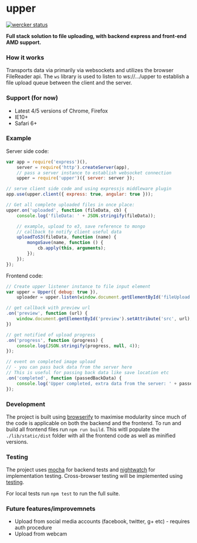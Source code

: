 upper
=====

[![wercker status](https://app.wercker.com/status/06e639df26a492af27037e8f953b9178/m/master "wercker status")](https://app.wercker.com/project/bykey/06e639df26a492af27037e8f953b9178)

**Full stack solution to file uploading, with backend express and front-end AMD support.**

### How it works

Transports data via primarily via websockets and utilizes the browser FileReader api. The `ws` library is used to listen to ws://.../upper to establish a file upload queue between the client and the server.

### Support (for now)
- Latest 4/5 versions of Chrome, Firefox
- IE10+
- Safari 6+

### Example

Server side code:

```javascript
var app = require('express')(),
    server = require('http').createServer(app),
    // pass a server instance to establish websocket connection
    upper = require('upper')({ server: server });

// serve client side code and using expressjs middleware plugin
app.use(upper.client({ express: true, angular: true }));

// Get all complete uploaded files in once place:
upper.on('uploaded', function (fileData, cb) {
    console.log('fileData: ' + JSON.stringify(fileData));

    // example, upload to e3, save reference to mongo
    // callback to notify client useful data
    uploadToS3(fileData, function (name) {
        mongoSave(name, function () {
            cb.apply(this, arguments);
        });
    });
});

```

Frontend code:

```javascript
// Create upper listener instance to file input element
var upper = Upper({ debug: true }),
    uploader = upper.listen(window.document.getElementById('fileUpload'))

// get callback with preview url
.on('preview', function (url) {
    window.document.getElementById('preview').setAttribute('src', url);
})

// get notified of upload progress
.on('progress', function (progress) {
    console.log(JSON.stringify(progress, null, 4));
});

// event on completed image upload
// - you can pass back data from the server here
// This is useful for passing back data like save location etc
.on('completed', function (passedBackData) {
    console.log('Upper completed, extra data from the server: ' + passedBackData);
});


```


### Development

The project is built using [browserify]('http://browserify.org/') to maximise modularity since much of the code is applicable on both the backend and the frontend. To run and build all frontend files run `npm run build`. This witll populate the `./lib/static/dist` folder with all the frontend code as well as minified versions.


### Testing

The project uses [mocha]('http://visionmedia.github.io/mocha/') for backend tests and [nightwatch]('nightwatchjs.org') for implementation testing. Cross-browser testing  will be implemented using [testing]('https://ci.testling.com/').

For local tests run `npm test` to run the full suite.

### Future features/improvemnets
- Upload from social media accounts (facebook, twitter, g+ etc) - requires auth procedure
- Upload from webcam
